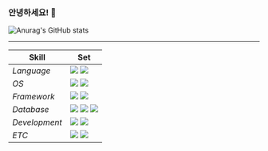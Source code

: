 ### 안녕하세요! 👋

![Anurag's GitHub stats](https://github-readme-stats.vercel.app/api?username=yes-31&show_icons=true&theme=radical)

---

|Skill|Set|
|---|---|
|*Language*|<img src="https://img.shields.io/badge/Javascript-F7DF1E?style=flat-square&logo=Javascript&logoColor=black"/> <img src="https://img.shields.io/badge/C-00599C?style=flat-square&logo=C&logoColor=white"/>|
|*OS*|<img src="https://img.shields.io/badge/Windows-0078D6?style=flat-square&logo=Windows&logoColor=black"/> <img src="https://img.shields.io/badge/Linux-FCC624?style=flat-square&logo=Linux&logoColor=black"/>|
|*Framework*|<img src="https://img.shields.io/badge/express-000000?style=flat-square&logo=express&logoColor=white"/> <img src="https://img.shields.io/badge/socket.io-010101?style=flat-square&logo=socket.io&logoColor=white"/>|
|*Database*|<img src="https://img.shields.io/badge/MySQL-4479A1?style=flat-square&logo=MySQL&logoColor=white"/> <img src="https://img.shields.io/badge/Sequelize-52B0E7?style=flat-square&logo=Sequelize&logoColor=black"/> <img src="https://img.shields.io/badge/MongoDB-47A248?style=flat-square&logo=MongoDB&logoColor=black"/>|
|*Development*|<img src="https://img.shields.io/badge/Visual Studio Code-007ACC?style=flat-square&logo=Visual Studio Code&logoColor=black"/> <img src="https://img.shields.io/badge/VIM-019733?style=flat-square&logo=VIM&logoColor=black"/>|
|*ETC*| <img src="https://img.shields.io/badge/GitHub-181717?style=flat-square&logo=GitHub&logoColor=white"/> <img src="https://img.shields.io/badge/Slack-4A154B?style=flat-square&logo=Slack&logoColor=white"/>|





<!--
**YES-31/YES-31** is a ✨ _special_ ✨ repository because its `README.md` (this file) appears on your GitHub profile.

Here are some ideas to get you started:

- 🔭 I’m currently working on ...
- 🌱 I’m currently learning ...
- 👯 I’m looking to collaborate on ...
- 🤔 I’m looking for help with ...
- 💬 Ask me about ...
- 📫 How to reach me: ...
- 😄 Pronouns: ...
- ⚡ Fun fact: ...
-->
